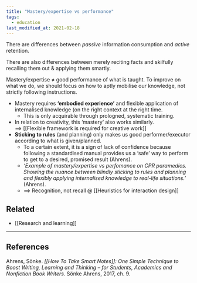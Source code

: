 ```yaml
---
title: "Mastery/expertise vs performance"
tags:
  - education
last_modified_at: 2021-02-18
---
```


There are differences between *passive* information consumption and *active* retention.

There are also differences between merely reciting facts and skilfully recalling them out & applying them smartly.

Mastery/expertise ≠ good performance of what is taught. To improve on what we do, we should focus on how to aptly mobilise our knowledge, not strictly following instructions.
  - Mastery requires **‘embodied experience’** and flexible application of internalised knowledge (on the right context at the right time.
    - This is only acquirable through prologned, systematic training.
  - In relation to creativity, this ‘mastery’ also works similarly.  
    ==> [[Flexible framework is required for creative work]]
  - **Sticking to rules** (and planning) only makes us good performer/executor according to what is given/planned.
    - To a certain extent, it is a sign of lack of confidence because following a standardised manual provides us a ‘safe’ way to perform to get to a desired, promised result (Ahrens).
    - *‘Example of mastery/expertise vs perfomance on CPR paramedics. Showing the nuance between blindly sticking to rules and planning and flexibly applying internalised knowledge to real-life situations.’* (Ahrens).
    - ==> Recognition, not recall @ [[Heuristics for interaction design]]


## Related

- [[Research and learning]]

---

## References

Ahrens, Sönke. _[[How To Take Smart Notes]]: One Simple Technique to Boost Writing, Learning and Thinking – for Students, Academics and Nonfiction Book Writers_. Sönke Ahrens, 2017, ch. 9.